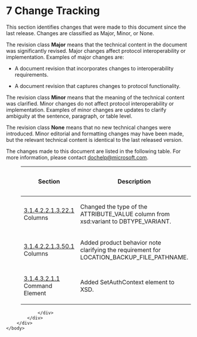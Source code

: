<html dir="LTR" xmlns:mshelp="http://msdn.microsoft.com/mshelp" xmlns:ddue="http://ddue.schemas.microsoft.com/authoring/2003/5" xmlns:xlink="http://www.w3.org/1999/xlink" xmlns:tool="http://www.microsoft.com/tooltip">
    <head>
        <meta http-equiv="Content-Type" content="text/html; CHARSET=utf-8"></meta>
        <meta name="save" content="history"></meta>
        <title>7 Change Tracking</title>
        <xml>
            <mshelp:toctitle title="7 Change Tracking"></mshelp:toctitle>
            <mshelp:rltitle title="[MS-SSAS]: Change Tracking"></mshelp:rltitle>
            <mshelp:keyword index="A" term="b6919dac-0700-4c0c-be14-e5eed16992cc"></mshelp:keyword>
            <mshelp:attr name="DCSext.ContentType" value="open specification"></mshelp:attr>
            <mshelp:attr name="AssetID" value="b6919dac-0700-4c0c-be14-e5eed16992cc"></mshelp:attr>
            <mshelp:attr name="TopicType" value="kbRef"></mshelp:attr>
            <mshelp:attr name="DCSext.Title" value="[MS-SSAS]: Change Tracking" />
        </xml>
    </head>
    <body>
        <div id="header">
            <h1 class="heading">7 Change Tracking</h1>
        </div>
        <div id="mainSection">
            <div id="mainBody">
                <div id="allHistory" class="saveHistory"></div>
                <div id="sectionSection0" class="section" name="collapseableSection">
                    

<p>This section identifies changes that were made to this
document since the last release. Changes are classified as Major, Minor, or
None. </p>

<p>The revision class <b>Major</b> means that the technical
content in the document was significantly revised. Major changes affect
protocol interoperability or implementation. Examples of major changes are:</p>

<ul><li><p><span><span> 
</span></span>A document revision that incorporates changes to interoperability
requirements.</p>

</li><li><p><span><span> 
</span></span>A document revision that captures changes to protocol
functionality.</p>

</li></ul><p>The revision class <b>Minor</b> means that the meaning of
the technical content was clarified. Minor changes do not affect protocol
interoperability or implementation. Examples of minor changes are updates to
clarify ambiguity at the sentence, paragraph, or table level.</p>

<p>The revision class <b>None</b> means that no new technical
changes were introduced. Minor editorial and formatting changes may have been
made, but the relevant technical content is identical to the last released
version.</p>

<p>The changes made to this document are listed in the
following table. For more information, please contact <a href="mailto:dochelp@microsoft.com">dochelp@microsoft.com</a>.</p>

<dl>
<dd>
<table>
 <thead>
  <tr>
   <th>
   <p>Section</p>
   </th>
   <th>
   <p>Description</p>
   </th>
   <th>
   <p>Revision class</p>
   </th>
  </tr>
 </thead>
 <tr>
  <td>
  <p><a href="867f6b33-ce9a-45d7-a1e5-6efb43029ee5.htm">3.1.4.2.2.1.3.22.1</a>
  Columns</p>
  </td>
  <td>
  <p>Changed the type of the ATTRIBUTE_VALUE column from
  xsd:variant to DBTYPE_VARIANT.</p>
  </td>
  <td>
  <p>Major</p>
  </td>
 </tr>
 <tr>
  <td>
  <p><a href="4b115a60-ecc7-43d2-9969-572f8cfc2470.htm">3.1.4.2.2.1.3.50.1</a>
  Columns</p>
  </td>
  <td>
  <p>Added product behavior note clarifying the requirement
  for LOCATION_BACKUP_FILE_PATHNAME.</p>
  </td>
  <td>
  <p>Major</p>
  </td>
 </tr>
 <tr>
  <td>
  <p><a href="6de53ae9-3dd3-4eba-b8ff-2c5421b5af5d.htm">3.1.4.3.2.1.1</a>
  Command Element</p>
  </td>
  <td>
  <p>Added SetAuthContext element to XSD.</p>
  </td>
  <td>
  <p>Major</p>
  </td>
 </tr>
</table>
</dd></dl>


                </div>
            </div>
        </div>
    </body>
</html>
